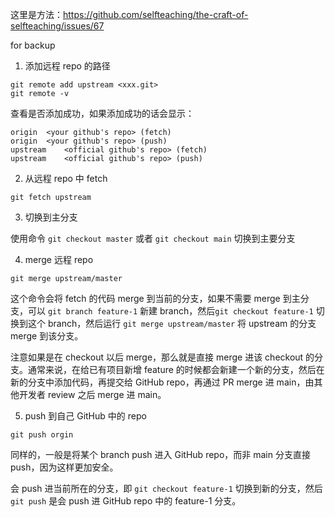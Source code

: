 这里是方法：https://github.com/selfteaching/the-craft-of-selfteaching/issues/67 

for backup
1. 添加远程 repo 的路径
```
git remote add upstream <xxx.git>
git remote -v 
```
查看是否添加成功，如果添加成功的话会显示：
```
origin	<your github's repo> (fetch)
origin	<your github's repo> (push)
upstream	<official github's repo> (fetch)
upstream	<official github's repo> (push)
```
2. 从远程 repo 中 fetch
```
git fetch upstream
```
3. 切换到主分支

使用命令 `git checkout master` 或者 `git checkout main` 切换到主要分支

4. merge 远程 repo
```
git merge upstream/master
```
这个命令会将 fetch 的代码 merge 到当前的分支，如果不需要 merge 到主分支，可以 `git branch feature-1` 新建 branch，然后`git checkout feature-1` 切换到这个 branch，然后运行 `git merge upstream/master` 将 upstream 的分支 merge 到该分支。

注意如果是在 checkout 以后 merge，那么就是直接 merge 进该 checkout 的分支。通常来说，在给已有项目新增 feature 的时候都会新建一个新的分支，然后在新的分支中添加代码，再提交给 GitHub repo，再通过 PR merge 进 main，由其他开发者 review 之后 merge 进 main。

5. push 到自己 GitHub 中的 repo
```
git push orgin
```
同样的，一般是将某个 branch push 进入 GitHub repo，而非 main 分支直接 push，因为这样更加安全。

会 push 进当前所在的分支，即 `git checkout feature-1` 切换到新的分支，然后 `git push` 是会 push 进 GitHub repo 中的 feature-1 分支。